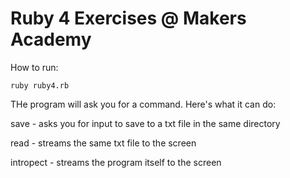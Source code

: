 # Ruby 4 Exercises @ Makers Academy


How to run:

```
ruby ruby4.rb
```

THe program will ask you for a command. Here's what it can do:

save - asks you for input to save to a txt file in the same directory

read - streams the same txt file to the screen

intropect - streams the program itself to the screen
